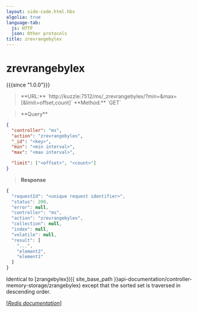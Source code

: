 ```yaml
---
layout: side-code.html.hbs
algolia: true
language-tab:
  js: HTTP
  json: Other protocols
title: zrevrangebylex
---
```


# zrevrangebylex

{{{since "1.0.0"}}}




<blockquote class="js">
<p>
**URL:** `http://kuzzle:7512/ms/_zrevrangebylex/<key>?min=<min interval>&max=<max interval>[&limit=offset,count]`  
**Method:** `GET`
</p>
</blockquote>

<blockquote class="json">
<p>
**Query**
</p>
</blockquote>


```json
{
  "controller": "ms",
  "action": "zrevrangebylex",
  "_id": "<key>",
  "min": "<min interval>",
  "max": "<max interval>",

  "limit": ["<offset>", "<count>"]
}
```

>**Response**

```javascript
{
  "requestId": "<unique request identifier>",
  "status": 200,
  "error": null,
  "controller": "ms",
  "action": "zrevrangebylex",
  "collection": null,
  "index": null,
  "volatile": null,
  "result": [
    "...",
    "element2",
    "element1"
  ]
}
```

Identical to [zrangebylex]({{ site_base_path }}api-documentation/controller-memory-storage/zrangebylex) except that the sorted set is traversed in descending order.

[[_Redis documentation_]](https://redis.io/commands/zrevrangebylex)
